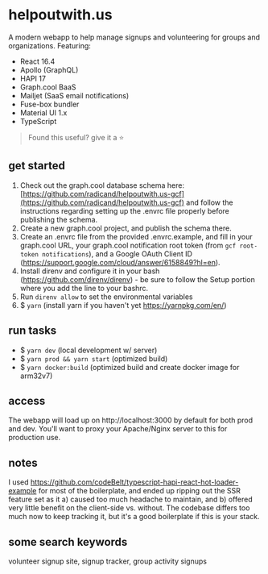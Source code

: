 # helpoutwith.us

A modern webapp to help manage signups and volunteering for groups and organizations. Featuring:

- React 16.4
- Apollo (GraphQL)
- HAPI 17
- Graph.cool BaaS
- Mailjet (SaaS email notifications)
- Fuse-box bundler
- Material UI 1.x
- TypeScript

> Found this useful? give it a :star:

## get started

1.  Check out the graph.cool database schema here: [https://github.com/radicand/helpoutwith.us-gcf](https://github.com/radicand/helpoutwith.us-gcf) and follow the instructions regarding setting up the .envrc file properly before publishing the schema.
2.  Create a new graph.cool project, and publish the schema there.
3.  Create an .envrc file from the provided .envrc.example, and fill in your graph.cool URL, your graph.cool notification root token (from `gcf root-token notifications`), and a Google OAuth Client ID (https://support.google.com/cloud/answer/6158849?hl=en).
4.  Install direnv and configure it in your bash (https://github.com/direnv/direnv) - be sure to follow the Setup portion where you add the line to your bashrc.
5.  Run `direnv allow` to set the environmental variables
6.  $ `yarn` (install yarn if you haven't yet https://yarnpkg.com/en/)

## run tasks

- $ `yarn dev` (local development w/ server)
- $ `yarn prod && yarn start` (optimized build)
- $ `yarn docker:build` (optimized build and create docker image for arm32v7)

## access

The webapp will load up on http://localhost:3000 by default for both prod and dev. You'll want to proxy your Apache/Nginx server to this for production use.

## notes

I used https://github.com/codeBelt/typescript-hapi-react-hot-loader-example for most of the boilerplate, and ended up ripping out the SSR feature set as it a) caused too much headache to maintain, and b) offered very little benefit on the client-side vs. without. The codebase differs too much now to keep tracking it, but it's a good boilerplate if this is your stack.

## some search keywords

volunteer signup site, signup tracker, group activity signups
